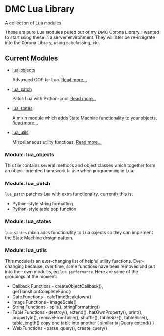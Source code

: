 # DMC Lua Library #

A collection of Lua modules.

These are pure Lua modules pulled out of my DMC Corona Library. I wanted to start using these in a server environment. They will later be re-integrate into the Corona Library, using subclassing, etc.



## Current Modules ##

* [lua_objects](#lua_objects)

  Advanced OOP for Lua. [Read more...](#lua_objects)

* [lua_patch](#lua_patch)

  Patch Lua with Python-cool. [Read more...](#lua_patch)

* [lua_states](#lua_states)

  A mixin module which adds State Machine functionality to your objects. [Read more...](#lua_states)

* [lua_utils](#lua_utils)

  Miscellaneous utility functions. [Read more...](#lua_utils)




<a name="lua_objects"></a>
### Module: lua_objects ###

This file contains several methods and object classes which together form an object-oriented framework to use when programming in Lua.



<a name="lua_patch"></a>
### Module: lua_patch ###

`lua_patch` patches Lua with extra functionality, currently this is:

* Python-style string formatting
* Python-style table pop function



<a name="lua_states"></a>
### Module: lua_states ###

`lua_states` mixin adds functionality to Lua objects so they can implement the State Machine design pattern.



<a name="lua_utils"></a>
### Module: lua_utils ###

This module is an ever-changing list of helpful utility functions. Ever-changing because, over time, some functions have been removed and put into their own modules, eg `lua_performance`. Here are some of the groupings at the moment:

* Callback Functions - createObjectCallback(), getTransitionCompleteFunc()
* Date Functions - calcTimeBreakdown()
* Image Functions - imageScale()
* String Functions - split(), stringFormatting()
* Table Functions - destroy(), extend(), hasOwnProperty(), print(), propertyIn(), removeFromTable(), shuffle(), tableSize(), tableSlice(), tableLength()
copy one table into another ( similar to jQuery extend() )
* Web Functions - parse_query(), create_query()

